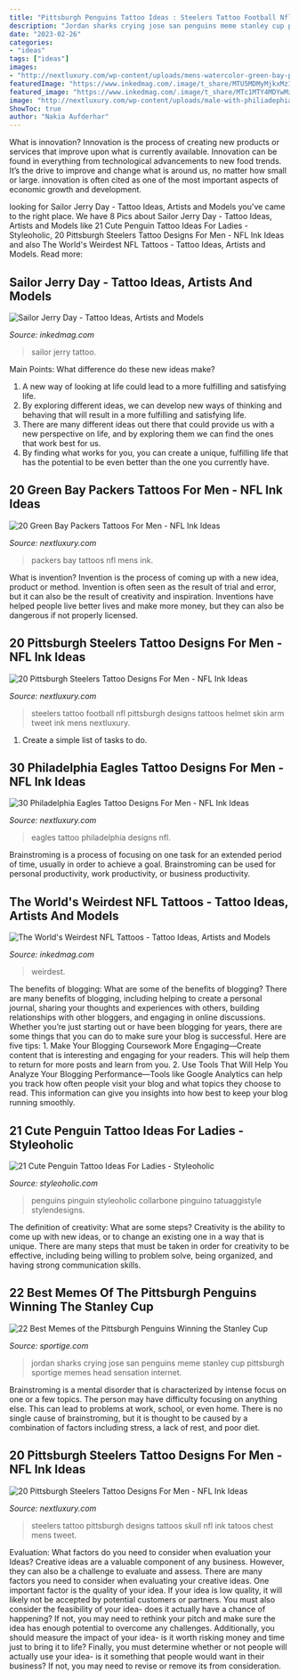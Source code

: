 ```yaml
---
title: "Pittsburgh Penguins Tattoo Ideas : Steelers Tattoo Football Nfl Pittsburgh Designs Tattoos Helmet Skin Arm Tweet Ink Mens Nextluxury"
description: "Jordan sharks crying jose san penguins meme stanley cup pittsburgh sportige memes head sensation internet"
date: "2023-02-26"
categories:
- "ideas"
tags: ["ideas"]
images:
- "http://nextluxury.com/wp-content/uploads/mens-watercolor-green-bay-packers-leg-calf-tattoos.jpg"
featuredImage: "https://www.inkedmag.com/.image/t_share/MTU5MDMyMjkxMzI1Mzg4NDM3/3.jpg"
featured_image: "https://www.inkedmag.com/.image/t_share/MTc1MTY4MDYwMzk3NzI0NzY3/nfl.png"
image: "http://nextluxury.com/wp-content/uploads/male-with-philiadephia-eagles-logo-tattoo-on-bicep.jpg"
ShowToc: true
author: "Nakia Aufderhar"
---
```



What is innovation?
Innovation is the process of creating new products or services that improve upon what is currently available. Innovation can be found in everything from technological advancements to new food trends. It’s the drive to improve and change what is around us, no matter how small or large. innovation is often cited as one of the most important aspects of economic growth and development.

	

		
looking for Sailor Jerry Day - Tattoo Ideas, Artists and Models you've came to the right place. We have 8 Pics about Sailor Jerry Day - Tattoo Ideas, Artists and Models like 21 Cute Penguin Tattoo Ideas For Ladies - Styleoholic, 20 Pittsburgh Steelers Tattoo Designs For Men - NFL Ink Ideas and also The World&#039;s Weirdest NFL Tattoos - Tattoo Ideas, Artists and Models. Read more:
		
    
## Sailor Jerry Day - Tattoo Ideas, Artists And Models

<img loading=lazy src="https://www.inkedmag.com/.image/t_share/MTU5MDMyMjkxMzI1Mzg4NDM3/3.jpg" onerror="this.onerror=null;this.src='https://tse4.mm.bing.net/th?id=OIP.FuQNdhrla7bbR4yVWUHxLAHaHa&amp;pid=15.1';" alt="Sailor Jerry Day - Tattoo Ideas, Artists and Models">

_Source: inkedmag.com_

>sailor jerry tattoo. 

	

Main Points: What difference do these new ideas make?
1. A new way of looking at life could lead to a more fulfilling and satisfying life.
2. By exploring different ideas, we can develop new ways of thinking and behaving that will result in a more fulfilling and satisfying life.
3. There are many different ideas out there that could provide us with a new perspective on life, and by exploring them we can find the ones that work best for us.
4. By finding what works for you, you can create a unique, fulfilling life that has the potential to be even better than the one you currently have.

    
## 20 Green Bay Packers Tattoos For Men - NFL Ink Ideas

<img loading=lazy src="http://nextluxury.com/wp-content/uploads/mens-watercolor-green-bay-packers-leg-calf-tattoos.jpg" onerror="this.onerror=null;this.src='https://tse1.mm.bing.net/th?id=OIP.Mo5MPDLLW3fTRu_As1oOWAHaHa&amp;pid=15.1';" alt="20 Green Bay Packers Tattoos For Men - NFL Ink Ideas">

_Source: nextluxury.com_

>packers bay tattoos nfl mens ink. 

	

What is invention?
Invention is the process of coming up with a new idea, product or method. Invention is often seen as the result of trial and error, but it can also be the result of creativity and inspiration. Inventions have helped people live better lives and make more money, but they can also be dangerous if not properly licensed.

    
## 20 Pittsburgh Steelers Tattoo Designs For Men - NFL Ink Ideas

<img loading=lazy src="http://nextluxury.com/wp-content/uploads/torn-skin-guys-football-helmet-nfl-pittsburgh-steelers-tattoo-on-arm.jpg" onerror="this.onerror=null;this.src='https://tse4.mm.bing.net/th?id=OIP.IlEr8w8YgiTPnM-iaN1UZgHaHa&amp;pid=15.1';" alt="20 Pittsburgh Steelers Tattoo Designs For Men - NFL Ink Ideas">

_Source: nextluxury.com_

>steelers tattoo football nfl pittsburgh designs tattoos helmet skin arm tweet ink mens nextluxury. 

	

1. Create a simple list of tasks to do.

    
## 30 Philadelphia Eagles Tattoo Designs For Men - NFL Ink Ideas

<img loading=lazy src="http://nextluxury.com/wp-content/uploads/male-with-philiadephia-eagles-logo-tattoo-on-bicep.jpg" onerror="this.onerror=null;this.src='https://tse2.mm.bing.net/th?id=OIP.TGAd7pssOoSyKJwPQ6hpnAHaGk&amp;pid=15.1';" alt="30 Philadelphia Eagles Tattoo Designs For Men - NFL Ink Ideas">

_Source: nextluxury.com_

>eagles tattoo philadelphia designs nfl. 

	

Brainstroming is a process of focusing on one task for an extended period of time, usually in order to achieve a goal. Brainstroming can be used for personal productivity, work productivity, or business productivity.

    
## The World&#039;s Weirdest NFL Tattoos - Tattoo Ideas, Artists And Models

<img loading=lazy src="https://www.inkedmag.com/.image/t_share/MTc1MTY4MDYwMzk3NzI0NzY3/nfl.png" onerror="this.onerror=null;this.src='https://tse4.mm.bing.net/th?id=OIP.-ygr-ywukuGmEV7b6Cdr3AHaD4&amp;pid=15.1';" alt="The World&#039;s Weirdest NFL Tattoos - Tattoo Ideas, Artists and Models">

_Source: inkedmag.com_

>weirdest. 

	

The benefits of blogging: What are some of the benefits of blogging?
There are many benefits of blogging, including helping to create a personal journal, sharing your thoughts and experiences with others, building relationships with other bloggers, and engaging in online discussions. Whether you’re just starting out or have been blogging for years, there are some things that you can do to make sure your blog is successful. Here are five tips: 1. Make Your Blogging Coursework More Engaging—Create content that is interesting and engaging for your readers. This will help them to return for more posts and learn from you.
2. Use Tools That Will Help You Analyze Your Blogging Performance—Tools like Google Analytics can help you track how often people visit your blog and what topics they choose to read. This information can give you insights into how best to keep your blog running smoothly.


    
## 21 Cute Penguin Tattoo Ideas For Ladies - Styleoholic

<img loading=lazy src="https://i.styleoholic.com/2017/08/Two-penguins-tattoo-on-the-chest.jpg" onerror="this.onerror=null;this.src='https://tse4.mm.bing.net/th?id=OIP.XeBt9jhrrszJG2Hf5MzAigHaFj&amp;pid=15.1';" alt="21 Cute Penguin Tattoo Ideas For Ladies - Styleoholic">

_Source: styleoholic.com_

>penguins pinguin styleoholic collarbone pinguino tatuaggistyle stylendesigns. 

	

The definition of creativity: What are some steps?
Creativity is the ability to come up with new ideas, or to change an existing one in a way that is unique. There are many steps that must be taken in order for creativity to be effective, including being willing to problem solve, being organized, and having strong communication skills.

    
## 22 Best Memes Of The Pittsburgh Penguins Winning The Stanley Cup

<img loading=lazy src="https://sportige.com/wp-content/uploads/2016/06/Sharks-Huge-Jordan-Head.jpg" onerror="this.onerror=null;this.src='https://tse3.mm.bing.net/th?id=OIP.RlOjuj9zfdCkAeK9TiiojwHaHO&amp;pid=15.1';" alt="22 Best Memes of the Pittsburgh Penguins Winning the Stanley Cup">

_Source: sportige.com_

>jordan sharks crying jose san penguins meme stanley cup pittsburgh sportige memes head sensation internet. 

	

Brainstroming is a mental disorder that is characterized by intense focus on one or a few topics. The person may have difficulty focusing on anything else. This can lead to problems at work, school, or even home. There is no single cause of brainstroming, but it is thought to be caused by a combination of factors including stress, a lack of rest, and poor diet.

    
## 20 Pittsburgh Steelers Tattoo Designs For Men - NFL Ink Ideas

<img loading=lazy src="http://nextluxury.com/wp-content/uploads/skull-with-pittsburgh-steelers-logo-mens-upper-chest-tattoos.jpg" onerror="this.onerror=null;this.src='https://tse2.mm.bing.net/th?id=OIP.McG9bHY94MJ5psl4ab6G0gHaHa&amp;pid=15.1';" alt="20 Pittsburgh Steelers Tattoo Designs For Men - NFL Ink Ideas">

_Source: nextluxury.com_

>steelers tattoo pittsburgh designs tattoos skull nfl ink tatoos chest mens tweet. 

	

Evaluation: What factors do you need to consider when evaluation your Ideas?
Creative ideas are a valuable component of any business. However, they can also be a challenge to evaluate and assess. There are many factors you need to consider when evaluating your creative ideas. 
One important factor is the quality of your idea. If your idea is low quality, it will likely not be accepted by potential customers or partners. You must also consider the feasibility of your idea- does it actually have a chance of happening? If not, you may need to rethink your pitch and make sure the idea has enough potential to overcome any challenges. Additionally, you should measure the impact of your idea- is it worth risking money and time just to bring it to life? Finally, you must determine whether or not people will actually use your idea- is it something that people would want in their business? If not, you may need to revise or remove its from consideration.

